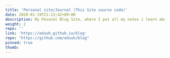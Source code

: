 ```yaml
---
title: 'Personal site/Journal (This Site source code)'
date: 2020-01-19T21:13:42+09:00
description: My Pesonal Blog Site, where I put all my notes i learn about Software Engineering and Configurations.
weight: 2
repo: ''
link: 'https://eduuh.github.io/blog'
repo: "https://github.com/eduuh/blog"
pinned: true
thumb:
---
```

